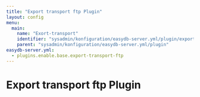 ```yaml
---
title: "Export transport ftp Plugin"
layout: config
menu:
  main:
    name: "Exort-transport"
    identifier: "sysadmin/konfiguration/easydb-server.yml/plugin/export-transport-ftp"
    parent: "sysadmin/konfiguration/easydb-server.yml/plugin"
easydb-server.yml:
  - plugins.enable.base.export-transport-ftp
---
```

# Export transport ftp Plugin